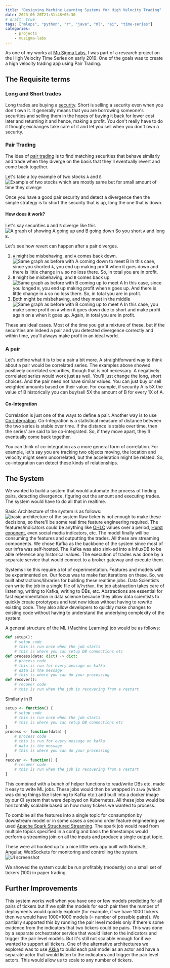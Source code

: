 ```yaml
---
title: "Designing Machine Learning Systems for High Velocity Trading"
date: 2023-06-20T21:31:48+05:30
# draft: true
tags: ["mlops", "python", "r", "java", "ml", "ai", "time-series"]
categories:
    - projects
    - musigma-labs
---
```


As one of my works at [Mu Sigma Labs](https://www.mu-sigma.com/labs), I was part of a research project on the High Velocity Time Series on early 2019. One of the goals was to create a high velocity trading app using Pair Trading.

## The Requisite terms
### Long and Short trades
Long trades are buying a [security](https://en.wikipedia.org/wiki/Security_(finance)). Short is selling a security even when you don't own it. It generally means that you are borrowing someone's securities and selling them in the hopes of buying it back for lower cost later and returning it and hence, making a profit. You don't really have to do it though; exchanges take care of it and let you sell when you don't own a security.
### Pair Trading
The idea of [pair trading](https://en.wikipedia.org/wiki/Pairs_trade) is to find matching securities that behave similarly and trade when they diverge on the basis that they'll eventually revert and come back together.

Let's take a toy example of two stocks `A` and `B`
![Example of two stocks which are mostly same but for small amount of time they diverge](/images/high-velocity-trading-ml-systems/pair-example.png)

Once you have a good pair security and detect a divergence then the simple strategy is to short the security that is up, long the one that is down. 
#### How does it work?
Let's say securities `A` and `B` diverge like this
![A graph of showing A going up and B going down](/images/high-velocity-trading-ml-systems/pair-diverge.png)
So you short `A` and long `B`.

Let's see how revert can happen after a pair diverges.
1. `A` might be misbehaving, and `A` comes back down. ![Same graph as before with A coming down to meet B](/images/high-velocity-trading-ml-systems/pair-revert-1.png) In this case, since you shorted `A`, you end up making profit when it goes down and there is little change in `B` so no loss there. So, in total you are in profit.
2. `B` might be misbehaving, and `B` comes back up ![Same graph as before with B coming up to meet A](/images/high-velocity-trading-ml-systems/pair-revert-2.png) In this case, since you longed `B`, you end up making profit when `B` goes up. And there is little change in `A` so no loss there. So, in total you are in profit.
3. Both might be misbehaving, and they meet in the middle ![Same graph as before with B coming up to meet A](/images/high-velocity-trading-ml-systems/pair-revert-3.png) In this case, you make some profit on `A` when it goes down due to short and make profit again on `B` when it goes up. Again, in total you are in profit.

These are ideal cases. Most of the time you get a mixture of these, but if the securities are indeed a pair and you detected divergence correctly and within time, you'll always make profit in an ideal world.
### A pair
Let's define what it is to be a pair a bit more. A straightforward way to think about a pair would be correlated series. The examples above showed positively correlated securities, though that is not necessary. A negatively correlated series would work just as well. You'll just change the long, short choices. And the pair need not have similar values. You can just buy or sell weighted amounts based on their value. For example, if security A is 5X the value of B historically you can buy/sell 5X the amount of B for every 1X of A. 

#### Co-Integration
Correlation is just one of the ways to define a pair. Another way is to use [Co-Integration](https://en.wikipedia.org/wiki/Co-integration). Co-Integration is a statistical measure of distance between the two series is stable over time. If the distance is stable over time, then the series' are said to be co-integrated. So, if they move apart, they'll eventually come back together.
<!-- More detailed discussion of cointegration? you can talk about how you can think of cointegrated at order 2 can mean the two series are related at "acceleration" instead of "velocity" -->
You can think of co-integration as a more general form of correlation. For example, let's say you are tracking two objects moving, the location and velocity might seem uncorrelated, but the acceleration might be related. So, co-integration can detect these kinds of relationships.

## The System
We wanted to build a system that would automate the process of finding pairs, detecting divergence, figuring out the amount and executing trades. The system would have to do all that in realtime. 

Basic Architecture of the system is as follows:
![basic architecture of the system](/images/high-velocity-trading-ml-systems/basic-architecture.png)
Raw ticker is not enough to make these decisions, so there'll be some real time feature engineering required. The features/indicators could be anything like [OHLC](https://en.wikipedia.org/wiki/Open-high-low-close_chart) values over a period, [Hurst exponent](https://en.wikipedia.org/wiki/Hurst_exponent), even social media indicators, etc. The model finally will be consuming the features and outputting the trades. All these are streaming components. We chose Kafka as the backbone of the system since most of our infra was self-hosted. The Kafka was also sink-ed into a InfluxDB to be able reference any historical values. The execution of trades was done by a separate service that would connect to a broker gateway and execute them.

Systems like this require a lot of experimentation. Features and models will be experimented on. Our focus was to make fast iterations on these. So, we built abstractions/libraries for building these realtime jobs. Data Scientists can write the job in a single file of `R`/`Python`, the job abstraction takes care of listening, writing to Kafka, writing to DBs, etc. Abstractions are essential for fast experimentation in data science because they allow data scientists to quickly create prototypes and test new ideas without having to rewrite existing code. They also allow developers to quickly make changes to existing code without having to understand the underlying complexity of the system.

A general structure of the ML (Machine Learning) job would be as follows:
```python
def setup():
    # setup code
    # this is run once when the job starts
    # this is where you can setup DB connections etc
def process(data: dict) -> dict:
    # process code
    # this is run for every message on kafka
    # data is the message
    # this is where you can do your processing
def recover():
    # recover code
    # this is run when the job is recovering from a restart
```
Similarly in R
```R
setup <- function() {
    # setup code
    # this is run once when the job starts
    # this is where you can setup DB connections etc
}
process <- function(data) {
    # process code
    # this is run for every message on kafka
    # data is the message
    # this is where you can do your processing
}
recover <- function() {
    # recover code
    # this is run when the job is recovering from a restart
}
```
This combined with a bunch of helper functions to read/write DBs etc. made it easy to write ML jobs. These jobs would then be wrapped in `Java` (which was doing things like listening to Kafka etc.) and built into a docker image by our CI system that were deployed on Kubernetes. All these jobs would be horizontally scalable based on how many tickers we wanted to process.

To combine all the features into a single topic for consumption by downstream model or in some cases a second order feature engineering we used [Apache Spark Structured Streaming](https://spark.apache.org/docs/latest/structured-streaming-programming-guide.html#overview). The spark job would read from multiple topics specified in a config and basis the timestamps would perform a streaming join on all the inputs and produce a single output topic. 

These were all hooked up to a nice little web app built with NodeJS, Angular, WebSockets for monitoring and controlling the system. 
![UI screenshot](/images/high-velocity-trading-ml-systems/screenshot.jpg)

We showed the system could be run profitably (modestly) on a small set of tickers (100) in paper trading. 

## Further Improvements
This system works well when you have one or few models predicting for all pairs of tickers but if we split the models for each pair then the number of deployments would quickly explode (for example, if we have 1000 tickers then we would have 1000*1000 models (= number of possible pairs)). We partially supported this by running the pair level models only if there's some evidence from the indicators that two tickers could be pairs. This was done by a separate orchestrator service that would listen to the indicators and trigger the pair level models. But it's still not scalable enough for if we wanted to support all tickers. One of the alternative architectures we explored was to use [Akka](https://akka.io/) to build each pair model as an actor and have a separate actor that would listen to the indicators and trigger the pair level actors. This would allow us to scale to any number of tickers. 